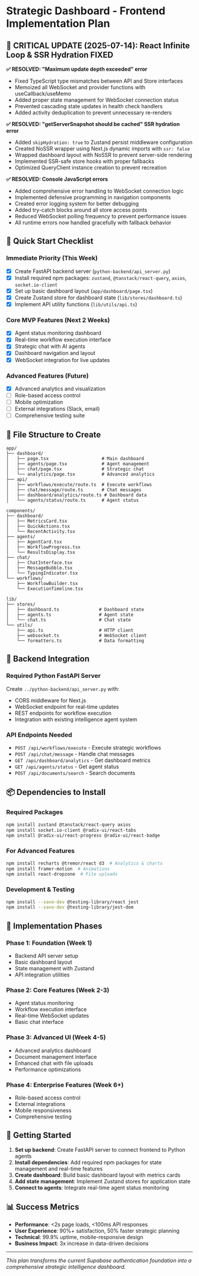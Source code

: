 # Strategic Dashboard - Frontend Implementation Plan

## 🎉 CRITICAL UPDATE (2025-07-14): React Infinite Loop & SSR Hydration FIXED

**✅ RESOLVED: "Maximum update depth exceeded" error**
- Fixed TypeScript type mismatches between API and Store interfaces
- Memoized all WebSocket and provider functions with useCallback/useMemo
- Added proper state management for WebSocket connection status
- Prevented cascading state updates in health check handlers  
- Added activity deduplication to prevent unnecessary re-renders

**✅ RESOLVED: "getServerSnapshot should be cached" SSR hydration error**
- Added `skipHydration: true` to Zustand persist middleware configuration
- Created NoSSR wrapper using Next.js dynamic imports with `ssr: false`
- Wrapped dashboard layout with NoSSR to prevent server-side rendering
- Implemented SSR-safe store hooks with proper fallbacks
- Optimized QueryClient instance creation to prevent recreation

**✅ RESOLVED: Console JavaScript errors**
- Added comprehensive error handling to WebSocket connection logic
- Implemented defensive programming in navigation components
- Created error logging system for better debugging
- Added try-catch blocks around all store access points
- Reduced WebSocket polling frequency to prevent performance issues
- All runtime errors now handled gracefully with fallback behavior

## 🏁 Quick Start Checklist

### **Immediate Priority (This Week)**
- [x] Create FastAPI backend server (`python-backend/api_server.py`) 
- [x] Install required npm packages: `zustand`, `@tanstack/react-query`, `axios`, `socket.io-client`
- [x] Set up basic dashboard layout (`app/dashboard/page.tsx`)
- [x] Create Zustand store for dashboard state (`lib/stores/dashboard.ts`)
- [x] Implement API utility functions (`lib/utils/api.ts`)

### **Core MVP Features (Next 2 Weeks)**
- [x] Agent status monitoring dashboard
- [x] Real-time workflow execution interface
- [x] Strategic chat with AI agents
- [x] Dashboard navigation and layout
- [x] WebSocket integration for live updates

### **Advanced Features (Future)**
- [x] Advanced analytics and visualization
- [ ] Role-based access control
- [ ] Mobile optimization
- [ ] External integrations (Slack, email)
- [ ] Comprehensive testing suite

## 📂 File Structure to Create

```
app/
├── dashboard/
│   ├── page.tsx                    # Main dashboard
│   ├── agents/page.tsx             # Agent management
│   ├── chat/page.tsx               # Strategic chat
│   └── analytics/page.tsx          # Advanced analytics
├── api/
│   ├── workflows/execute/route.ts  # Execute workflows
│   ├── chat/message/route.ts       # Chat messages
│   ├── dashboard/analytics/route.ts # Dashboard data
│   └── agents/status/route.ts      # Agent status

components/
├── dashboard/
│   ├── MetricsCard.tsx
│   ├── QuickActions.tsx
│   └── RecentActivity.tsx
├── agents/
│   ├── AgentCard.tsx
│   ├── WorkflowProgress.tsx
│   └── ResultsDisplay.tsx
├── chat/
│   ├── ChatInterface.tsx
│   ├── MessageBubble.tsx
│   └── TypingIndicator.tsx
└── workflows/
    ├── WorkflowBuilder.tsx
    └── ExecutionTimeline.tsx

lib/
├── stores/
│   ├── dashboard.ts               # Dashboard state
│   ├── agents.ts                  # Agent state
│   └── chat.ts                    # Chat state
└── utils/
    ├── api.ts                     # HTTP client
    ├── websocket.ts               # WebSocket client
    └── formatters.ts              # Data formatting
```

## 🔗 Backend Integration

### Required Python FastAPI Server
Create `../python-backend/api_server.py` with:
- CORS middleware for Next.js
- WebSocket endpoint for real-time updates
- REST endpoints for workflow execution
- Integration with existing intelligence agent system

### API Endpoints Needed
- `POST /api/workflows/execute` - Execute strategic workflows
- `POST /api/chat/message` - Handle chat messages
- `GET /api/dashboard/analytics` - Get dashboard metrics
- `GET /api/agents/status` - Get agent status
- `POST /api/documents/search` - Search documents

## 📦 Dependencies to Install

### Required Packages
```bash
npm install zustand @tanstack/react-query axios
npm install socket.io-client @radix-ui/react-tabs
npm install @radix-ui/react-progress @radix-ui/react-badge
```

### For Advanced Features
```bash
npm install recharts @tremor/react d3  # Analytics & charts
npm install framer-motion  # Animations
npm install react-dropzone  # File uploads
```

### Development & Testing
```bash
npm install --save-dev @testing-library/react jest
npm install --save-dev @testing-library/jest-dom
```

## 🎯 Implementation Phases

### **Phase 1: Foundation (Week 1)**
- Backend API server setup
- Basic dashboard layout
- State management with Zustand
- API integration utilities

### **Phase 2: Core Features (Week 2-3)**
- Agent status monitoring
- Workflow execution interface
- Real-time WebSocket updates
- Basic chat interface

### **Phase 3: Advanced UI (Week 4-5)**
- Advanced analytics dashboard
- Document management interface
- Enhanced chat with file uploads
- Performance optimizations

### **Phase 4: Enterprise Features (Week 6+)**
- Role-based access control
- External integrations
- Mobile responsiveness
- Comprehensive testing

## 🚀 Getting Started

1. **Set up backend**: Create FastAPI server to connect frontend to Python agents
2. **Install dependencies**: Add required npm packages for state management and real-time features
3. **Create dashboard**: Build basic dashboard layout with metrics cards
4. **Add state management**: Implement Zustand stores for application state
5. **Connect to agents**: Integrate real-time agent status monitoring

## 📊 Success Metrics

- **Performance**: <2s page loads, <100ms API responses
- **User Experience**: 90%+ satisfaction, 50% faster strategic planning
- **Technical**: 99.9% uptime, mobile-responsive design
- **Business Impact**: 3x increase in data-driven decisions

---

*This plan transforms the current Supabase authentication foundation into a comprehensive strategic intelligence dashboard.*